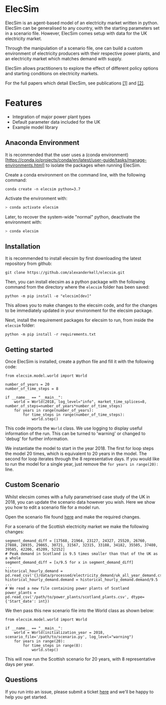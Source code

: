 # ElecSim

ElecSim is an agent-based model of an electricity market written in python. ElecSim can be generalised to any country, with the starting parameters set in a scenario file. However, ElecSim comes setup with data for the UK electricity market.

Through the manipulation of a scenario file, one can build a custom environment of electricity producers with their respective power plants, and an electricity market which matches demand with supply.

ElecSim allows practitioners to explore the effect of different policy options and starting conditions on electricity markets. 

For the full papers which detail ElecSim, see publications [[1]](https://dl.acm.org/doi/10.1145/3307772.3335321) and [[2]](https://dl.acm.org/doi/10.1145/3396851.3397682).


# Features

* Integration of major power plant types
* Default parameter data included for the UK
* Example model library

## Anaconda Environment

It is recommended that the user uses a (conda environment)[https://conda.io/projects/conda/en/latest/user-guide/tasks/manage-environments.html] to isolate the packages when running ElecSim.

Create a conda environment on the command line, with the following command:

```
conda create -n elecsim python=3.7
```

Activate the environment with:

```bash
> conda activate elecsim
```

Later, to recover the system-wide "normal" python, deactivate the environment with:

```bash
> conda elecsim
```

## Installation

It is recommended to install elecsim by first downloading the latest repository from github:
```
git clone https://github.com/alexanderkell/elecsim.git
```

Then, you can install elecsim as a python package with the following command from the directory where the `elecsim` folder has been saved:

```
python -m pip install -e "elecsim[dev]"
```

This allows you to make changes to the elecsim code, and for the changes to be immediately updated in your environment for the elecsim package.

Next, install the requirement packages for elecsim to run, from inside the `elecsim` folder:

```
python -m pip install -r requirements.txt
```


## Getting started

Once ElecSim is installed, create a python file and fill it with the following code:

```
from elecsim.model.world import World 

number_of_years = 20
number_of_time_steps = 8

if __name__ == "__main__":
    world = World(2018, log_level="info", market_time_splices=8, number_of_steps=number_of_years*number_of_time_steps)
    for years in range(number_of_years):
        for time_steps in range(number_of_time_steps):
            world.step()
```
This code imports the `World` class. We use logging to display useful information of the run. This can be turned to 'warning' or changed to 'debug' for further information.

We instantiate the model to start in the year 2018. The first for loop steps the model 20 times, which is equivalent to 20 years in the model. The second for loop iterates through the 8 representative days. If you would like to run the model for a single year, just remove the `for years in range(20):` line.

## Custom Scenario

Whilst elecsim comes with a fully parametrised case study of the UK in 2018, you can update the scenario data however you wish. Here we show you how to edit a scenario file for a model run.

Open the scenario file found [here](https://github.com/alexanderkell/elecsim/blob/master/elecsim/scenario/scenario_data.py) and make the required changes. 

For a scenario of the Scottish electricity market we make the following changes:
```
segment_demand_diff = [17568, 21964, 23127, 24327, 25520, 26760, 27888, 28935, 29865, 30721, 31567, 32315, 33188, 34182, 35505, 37480, 39585, 42206, 45209, 52152]
# Peak demand in Scotland is 9.5 times smaller than that of the UK as a whole
segment_demand_diff = [x/9.5 for x in segment_demand_diff]
...
historical_hourly_demand = pd.read_csv('{}/data/processed/electricity_demand/uk_all_year_demand.csv'.format(ROOT_DIR))
historical_hourly_demand.demand = historical_hourly_demand.demand/9.5
...
# We read a new file containing power plants of Scotland
power_plants = pd.read_csv('/path/to/power_plants/scotland_plants.csv', dtype={'Start_date': int})
```
We then pass this new scenario file into the World class as shown below:

```
from elecsim.model.world import World 

if __name__ == "__main__":
    world = World(initialization_year = 2018, scenario_file='/path/to/scenario.py', log_level="warning")
    for years in range(20):
        for time_steps in range(8):
            world.step()
```

This will now run the Scottish scenario for 20 years, with 8 representative days per year.



## Questions

If you run into an issue, please submit a ticket [here](https://github.com/alexanderkell/elecsim/issues) and we'll be happy to help you get started.
